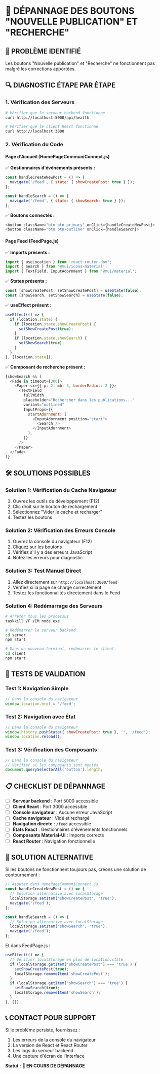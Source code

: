 # 🔧 DÉPANNAGE DES BOUTONS "NOUVELLE PUBLICATION" ET "RECHERCHE"

## 🚨 **PROBLÈME IDENTIFIÉ**
Les boutons "Nouvelle publication" et "Recherche" ne fonctionnent pas malgré les corrections apportées.

## 🔍 **DIAGNOSTIC ÉTAPE PAR ÉTAPE**

### **1. Vérification des Serveurs**
```bash
# Vérifier que le serveur backend fonctionne
curl http://localhost:5000/api/health

# Vérifier que le client React fonctionne
curl http://localhost:3000
```

### **2. Vérification du Code**

#### **Page d'Accueil (HomePageCommuniConnect.js)**
✅ **Gestionnaires d'événements présents :**
```javascript
const handleCreateNewPost = () => {
  navigate('/feed', { state: { showCreatePost: true } });
};

const handleSearch = () => {
  navigate('/feed', { state: { showSearch: true } });
};
```

✅ **Boutons connectés :**
```javascript
<button className="btn btn-primary" onClick={handleCreateNewPost}>
<button className="btn btn-outline" onClick={handleSearch}>
```

#### **Page Feed (FeedPage.js)**
✅ **Imports présents :**
```javascript
import { useLocation } from 'react-router-dom';
import { Search } from '@mui/icons-material';
import { TextField, InputAdornment } from '@mui/material';
```

✅ **States présents :**
```javascript
const [showCreatePost, setShowCreatePost] = useState(false);
const [showSearch, setShowSearch] = useState(false);
```

✅ **useEffect présent :**
```javascript
useEffect(() => {
  if (location.state) {
    if (location.state.showCreatePost) {
      setShowCreatePost(true);
    }
    if (location.state.showSearch) {
      setShowSearch(true);
    }
  }
}, [location.state]);
```

✅ **Composant de recherche présent :**
```javascript
{showSearch && (
  <Fade in timeout={300}>
    <Paper sx={{ p: 2, mb: 3, borderRadius: 2 }}>
      <TextField
        fullWidth
        placeholder="Rechercher dans les publications..."
        variant="outlined"
        InputProps={{
          startAdornment: (
            <InputAdornment position="start">
              <Search />
            </InputAdornment>
          ),
        }}
      />
    </Paper>
  </Fade>
)}
```

## 🛠️ **SOLUTIONS POSSIBLES**

### **Solution 1: Vérification du Cache Navigateur**
1. Ouvrez les outils de développement (F12)
2. Clic droit sur le bouton de rechargement
3. Sélectionnez "Vider le cache et recharger"
4. Testez les boutons

### **Solution 2: Vérification des Erreurs Console**
1. Ouvrez la console du navigateur (F12)
2. Cliquez sur les boutons
3. Vérifiez s'il y a des erreurs JavaScript
4. Notez les erreurs pour diagnostic

### **Solution 3: Test Manuel Direct**
1. Allez directement sur `http://localhost:3000/feed`
2. Vérifiez si la page se charge correctement
3. Testez les fonctionnalités directement dans le Feed

### **Solution 4: Redémarrage des Serveurs**
```bash
# Arrêter tous les processus
taskkill /F /IM node.exe

# Redémarrer le serveur backend
cd server
npm start

# Dans un nouveau terminal, redémarrer le client
cd client
npm start
```

## 🧪 **TESTS DE VALIDATION**

### **Test 1: Navigation Simple**
```javascript
// Dans la console du navigateur
window.location.href = '/feed';
```

### **Test 2: Navigation avec État**
```javascript
// Dans la console du navigateur
window.history.pushState({ showCreatePost: true }, '', '/feed');
window.location.reload();
```

### **Test 3: Vérification des Composants**
```javascript
// Dans la console du navigateur
// Vérifier si les composants sont montés
document.querySelectorAll('button').length;
```

## 📋 **CHECKLIST DE DÉPANNAGE**

- [ ] **Serveur backend** : Port 5000 accessible
- [ ] **Client React** : Port 3000 accessible
- [ ] **Console navigateur** : Aucune erreur JavaScript
- [ ] **Cache navigateur** : Vidé et rechargé
- [ ] **Navigation directe** : `/feed` accessible
- [ ] **États React** : Gestionnaires d'événements fonctionnels
- [ ] **Composants Material-UI** : Imports corrects
- [ ] **React Router** : Navigation fonctionnelle

## 🎯 **SOLUTION ALTERNATIVE**

Si les boutons ne fonctionnent toujours pas, créons une solution de contournement :

```javascript
// Ajouter dans HomePageCommuniConnect.js
const handleCreateNewPost = () => {
  // Solution alternative avec localStorage
  localStorage.setItem('showCreatePost', 'true');
  navigate('/feed');
};

const handleSearch = () => {
  // Solution alternative avec localStorage
  localStorage.setItem('showSearch', 'true');
  navigate('/feed');
};
```

Et dans FeedPage.js :
```javascript
useEffect(() => {
  // Vérifier localStorage en plus de location.state
  if (localStorage.getItem('showCreatePost') === 'true') {
    setShowCreatePost(true);
    localStorage.removeItem('showCreatePost');
  }
  if (localStorage.getItem('showSearch') === 'true') {
    setShowSearch(true);
    localStorage.removeItem('showSearch');
  }
}, []);
```

## 📞 **CONTACT POUR SUPPORT**

Si le problème persiste, fournissez :
1. Les erreurs de la console du navigateur
2. La version de React et React Router
3. Les logs du serveur backend
4. Une capture d'écran de l'interface

**Statut :** 🔧 **EN COURS DE DÉPANNAGE** 